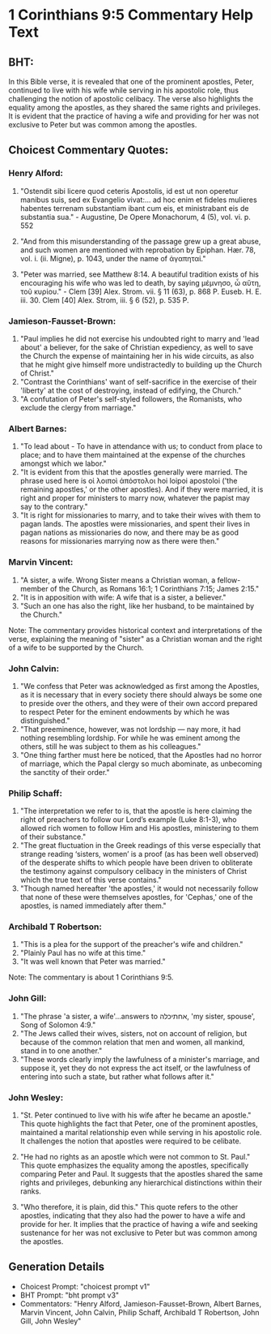 # 1 Corinthians 9:5 Commentary Help Text

## BHT:
In this Bible verse, it is revealed that one of the prominent apostles, Peter, continued to live with his wife while serving in his apostolic role, thus challenging the notion of apostolic celibacy. The verse also highlights the equality among the apostles, as they shared the same rights and privileges. It is evident that the practice of having a wife and providing for her was not exclusive to Peter but was common among the apostles.

## Choicest Commentary Quotes:
### Henry Alford:
1. "Ostendit sibi licere quod ceteris Apostolis, id est ut non operetur manibus suis, sed ex Evangelio vivat:... ad hoc enim et fideles mulieres habentes terrenam substantiam ibant cum eis, et ministrabant eis de substantia sua." - Augustine, De Opere Monachorum, 4 (5), vol. vi. p. 552

2. "And from this misunderstanding of the passage grew up a great abuse, and such women are mentioned with reprobation by Epiphan. Hær. 78, vol. i. (ii. Migne), p. 1043, under the name of ἀγαπηταί." 

3. "Peter was married, see Matthew 8:14. A beautiful tradition exists of his encouraging his wife who was led to death, by saying μέμνησο, ὦ αὕτη, τοῦ κυρίου." - Clem [39] Alex. Strom. vii. § 11 (63), p. 868 P. Euseb. H. E. iii. 30. Clem [40] Alex. Strom, iii. § 6 (52), p. 535 P.

### Jamieson-Fausset-Brown:
1. "Paul implies he did not exercise his undoubted right to marry and 'lead about' a believer, for the sake of Christian expediency, as well to save the Church the expense of maintaining her in his wide circuits, as also that he might give himself more undistractedly to building up the Church of Christ."
2. "Contrast the Corinthians' want of self-sacrifice in the exercise of their 'liberty' at the cost of destroying, instead of edifying, the Church."
3. "A confutation of Peter's self-styled followers, the Romanists, who exclude the clergy from marriage."

### Albert Barnes:
1. "To lead about - To have in attendance with us; to conduct from place to place; and to have them maintained at the expense of the churches amongst which we labor."
2. "It is evident from this that the apostles generally were married. The phrase used here is οἱ λοιποὶ ἀπόστολοι hoi loipoi apostoloi ('the remaining apostles,' or the other apostles). And if they were married, it is right and proper for ministers to marry now, whatever the papist may say to the contrary."
3. "It is right for missionaries to marry, and to take their wives with them to pagan lands. The apostles were missionaries, and spent their lives in pagan nations as missionaries do now, and there may be as good reasons for missionaries marrying now as there were then."

### Marvin Vincent:
1. "A sister, a wife. Wrong Sister means a Christian woman, a fellow-member of the Church, as Romans 16:1; 1 Corinthians 7:15; James 2:15."
2. "It is in apposition with wife: A wife that is a sister, a believer."
3. "Such an one has also the right, like her husband, to be maintained by the Church."

Note: The commentary provides historical context and interpretations of the verse, explaining the meaning of "sister" as a Christian woman and the right of a wife to be supported by the Church.

### John Calvin:
1. "We confess that Peter was acknowledged as first among the Apostles, as it is necessary that in every society there should always be some one to preside over the others, and they were of their own accord prepared to respect Peter for the eminent endowments by which he was distinguished."
2. "That preeminence, however, was not lordship — nay more, it had nothing resembling lordship. For while he was eminent among the others, still he was subject to them as his colleagues."
3. "One thing farther must here be noticed, that the Apostles had no horror of marriage, which the Papal clergy so much abominate, as unbecoming the sanctity of their order."

### Philip Schaff:
1. "The interpretation we refer to is, that the apostle is here claiming the right of preachers to follow our Lord’s example (Luke 8:1-3), who allowed rich women to follow Him and His apostles, ministering to them of their substance." 
2. "The great fluctuation in the Greek readings of this verse especially that strange reading ‘sisters, women’ is a proof (as has been well observed) of the desperate shifts to which people have been driven to obliterate the testimony against compulsory celibacy in the ministers of Christ which the true text of this verse contains."
3. "Though named hereafter 'the apostles,' it would not necessarily follow that none of these were themselves apostles, for 'Cephas,' one of the apostles, is named immediately after them."

### Archibald T Robertson:
1. "This is a plea for the support of the preacher's wife and children."
2. "Plainly Paul has no wife at this time."
3. "It was well known that Peter was married."

Note: The commentary is about 1 Corinthians 9:5.

### John Gill:
1. "The phrase 'a sister, a wife'...answers to אחתיכלה, 'my sister, spouse', Song of Solomon 4:9."
2. "The Jews called their wives, sisters, not on account of religion, but because of the common relation that men and women, all mankind, stand in to one another."
3. "These words clearly imply the lawfulness of a minister's marriage, and suppose it, yet they do not express the act itself, or the lawfulness of entering into such a state, but rather what follows after it."

### John Wesley:
1. "St. Peter continued to live with his wife after he became an apostle." This quote highlights the fact that Peter, one of the prominent apostles, maintained a marital relationship even while serving in his apostolic role. It challenges the notion that apostles were required to be celibate.

2. "He had no rights as an apostle which were not common to St. Paul." This quote emphasizes the equality among the apostles, specifically comparing Peter and Paul. It suggests that the apostles shared the same rights and privileges, debunking any hierarchical distinctions within their ranks.

3. "Who therefore, it is plain, did this." This quote refers to the other apostles, indicating that they also had the power to have a wife and provide for her. It implies that the practice of having a wife and seeking sustenance for her was not exclusive to Peter but was common among the apostles.


## Generation Details
- Choicest Prompt: "choicest prompt v1"
- BHT Prompt: "bht prompt v3"
- Commentators: "Henry Alford, Jamieson-Fausset-Brown, Albert Barnes, Marvin Vincent, John Calvin, Philip Schaff, Archibald T Robertson, John Gill, John Wesley"
